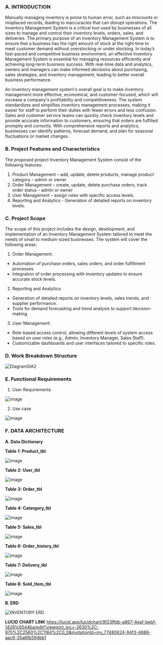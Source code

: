 ### A. INTRODUCTION

Manually managing inventory is prone to human error, such as miscounts or misplaced records, leading to inaccuracies that can disrupt operations. The Inventory Management System is a critical tool used by businesses of all sizes to manage and control their inventory levels, orders, sales, and deliveries. The primary purpose of an Inventory Management System is to ensure that a business has the right amount of stock at the right time to meet customer demand without overstocking or under stocking. In today’s fast-paced and competitive business environment, an effective Inventory Management System is essential for managing resources efficiently and achieving long-term business success. With real-time data and analytics, owners and managers can make informed decisions about purchasing, sales strategies, and inventory management, leading to better overall business performance. 

An inventory management system's overall goal is to make inventory management more effective, economical, and customer-focused, which will increase a company's profitability and competitiveness. The system standardizes and simplifies inventory management processes, making it easier for staff to perform their duties with fewer errors and less confusion. Sales and customer service teams can quickly check inventory levels and provide accurate information to customers, ensuring that orders are fulfilled promptly and correctly. With comprehensive reports and analytics, businesses can identify patterns, forecast demand, and plan for seasonal fluctuations or market changes.



### B. Project Features and Characteristics

The proposed project Inventory Management System consist of the following features: 
1.	Product Management – add, update, delete products, manage product category – admin or owner
2.	Order Management – create, update, delete purchase orders, track order status – admin or owner
3.	User Management – assign roles with specific access levels.
4.	Reporting and Analytics - Generation of detailed reports on inventory levels.

### C. Project Scope

The scope of this project includes the design, development, and implementation of an Inventory Management System tailored to meet the needs of small to medium-sized businesses. The system will cover the following areas:

1. Order Management:
- Automation of purchase orders, sales orders, and order fulfillment processes.
- Integration of order processing with inventory updates to ensure accurate stock levels.

2. Reporting and Analytics:
- Generation of detailed reports on inventory levels, sales trends, and supplier performance.
- Tools for demand forecasting and trend analysis to support decision-making.

3. User Management:
- Role-based access control, allowing different levels of system access based on user roles (e.g., Admin, Inventory Manager, Sales Staff).
- Customizable dashboards and user interfaces tailored to specific roles.


### D. Work Breakdown Structure


![DiagramSIA2](https://github.com/user-attachments/assets/9a5539e5-9dcf-49a5-b4e0-52eb0fc2cf32)




### E. Functional Requirements

1. User Requirements

![image](https://github.com/user-attachments/assets/f76f4054-7745-4ab5-b8b7-df9a97f4b5d4)

2. Use case
 
![image](https://github.com/user-attachments/assets/ac9b919b-3d91-4959-82c8-aa698022165a)




### F. DATA ARCHITECTURE
**A. Data Dictionary**

**Table 1: Product_tbl**

![image](https://github.com/user-attachments/assets/9133e147-2d28-4fd1-b1ef-fa5f3ca59753)


**Table 2: User_tbl**

![image](https://github.com/user-attachments/assets/01a417c6-23fc-42b5-99e4-3142c0a6bde2)



**Table 3: Order_tbl**

![image](https://github.com/user-attachments/assets/d789bb44-c719-4f89-a488-b144c26fe097)

**Table 4: Catergory_tbl**

![image](https://github.com/user-attachments/assets/5c162e6d-d3a3-4648-88e5-3aa7e2a5732a)

**Table 5: Sales_tbl**

![image](https://github.com/user-attachments/assets/90c2735b-a319-458c-8d01-31fe2063c0d6)



**Table 6: Order_history_tbl**

![image](https://github.com/user-attachments/assets/7d830008-141b-4d4b-a965-5c304ed98b71)



**Table 7: Delivery_tbl**

![image](https://github.com/user-attachments/assets/eb03a8cc-5fa1-4f3a-bc6b-78f16705921a)


**Table 8: Sold_Item_tbl**

![image](https://github.com/user-attachments/assets/071327a7-4ef4-47eb-842f-e1fd5441eb92)





**B. ERD**

![INVENTORY ERD](https://github.com/user-attachments/assets/52243da4-0211-4b0c-a4e8-e88247f30a6e)

**LUCID CHART LINK**
https://lucid.app/lucidchart/9f23ffdb-a867-4eaf-bebf-14281c6544ba/edit?viewport_loc=-2630%2C-970%2C2560%2C1184%2C0_0&invitationId=inv_77480624-94f3-4686-aac6-35a6fb594bb1

